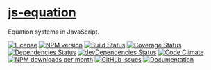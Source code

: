 [js-equation](http://make-github-pseudonymous-again.github.io/js-equation)
==

Equation systems in JavaScript.

[![License](https://img.shields.io/github/license/make-github-pseudonymous-again/js-equation.svg?style=flat)](https://raw.githubusercontent.com/make-github-pseudonymous-again/js-equation/master/LICENSE)
[![NPM version](https://img.shields.io/npm/v/@aureooms/js-equation.svg?style=flat)](https://www.npmjs.org/package/@aureooms/js-equation)
[![Build Status](https://img.shields.io/travis/make-github-pseudonymous-again/js-equation.svg?style=flat)](https://travis-ci.org/make-github-pseudonymous-again/js-equation)
[![Coverage Status](https://img.shields.io/coveralls/make-github-pseudonymous-again/js-equation.svg?style=flat)](https://coveralls.io/r/make-github-pseudonymous-again/js-equation)
[![Dependencies Status](https://img.shields.io/david/make-github-pseudonymous-again/js-equation.svg?style=flat)](https://david-dm.org/make-github-pseudonymous-again/js-equation#info=dependencies)
[![devDependencies Status](https://img.shields.io/david/dev/make-github-pseudonymous-again/js-equation.svg?style=flat)](https://david-dm.org/make-github-pseudonymous-again/js-equation#info=devDependencies)
[![Code Climate](https://img.shields.io/codeclimate/github/make-github-pseudonymous-again/js-equation.svg?style=flat)](https://codeclimate.com/github/make-github-pseudonymous-again/js-equation)
[![NPM downloads per month](https://img.shields.io/npm/dm/@aureooms/js-equation.svg?style=flat)](https://www.npmjs.org/package/@aureooms/js-equation)
[![GitHub issues](https://img.shields.io/github/issues/make-github-pseudonymous-again/js-equation.svg?style=flat)](https://github.com/make-github-pseudonymous-again/js-equation/issues)
[![Documentation](https://make-github-pseudonymous-again.github.io/js-equation/badge.svg)](https://make-github-pseudonymous-again.github.io/js-equation/source.html)
